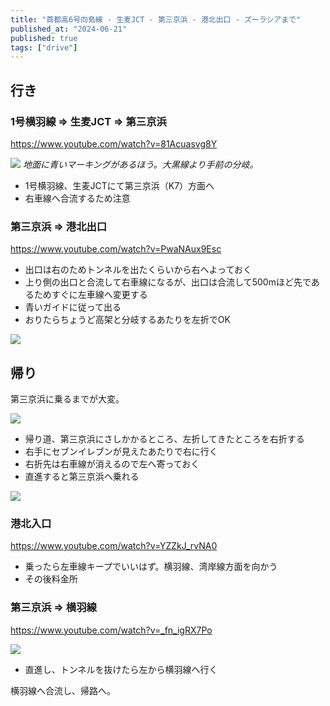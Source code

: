 ```yaml
---
title: "首都高6号向島線 - 生麦JCT - 第三京浜 - 港北出口 - ズーラシアまで"
published_at: "2024-06-21"
published: true
tags: ["drive"]
---
```



## 行き

### 1号横羽線 => 生麦JCT => 第三京浜
https://www.youtube.com/watch?v=81Acuasvg8Y

![](/images/zoorasia/2024-08-13-15-41-06.png)
*地面に青いマーキングがあるほう。大黒線より手前の分岐。*

- 1号横羽線、生麦JCTにて第三京浜（K7）方面へ
- 右車線へ合流するため注意

### 第三京浜 => 港北出口
https://www.youtube.com/watch?v=PwaNAux9Esc

- 出口は右のためトンネルを出たくらいから右へよっておく
- 上り側の出口と合流して右車線になるが、出口は合流して500mほど先であるためすぐに左車線へ変更する
- 青いガイドに従って出る
- おりたらちょうど高架と分岐するあたりを左折でOK

![](/images/zoorasia/2024-08-13-15-53-00.png)


## 帰り

第三京浜に乗るまでが大変。

![](/images/zoorasia/2024-08-13-15-57-07.png)

- 帰り道、第三京浜にさしかかるところ、左折してきたところを右折する
- 右手にセブンイレブンが見えたあたりで右に行く
- 右折先は右車線が消えるので左へ寄っておく
- 直進すると第三京浜へ乗れる

![](/images/zoorasia/2024-08-13-15-59-38.png)

### 港北入口
https://www.youtube.com/watch?v=YZZkJ_rvNA0

- 乗ったら左車線キープでいいはず。横羽線、湾岸線方面を向かう
- その後料金所

### 第三京浜 => 横羽線
https://www.youtube.com/watch?v=_fn_igRX7Po

![](/images/zoorasia/2024-08-13-16-03-58.png)

- 直進し、トンネルを抜けたら左から横羽線へ行く

横羽線へ合流し、帰路へ。